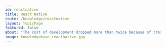```yaml
---
id: reactnative
title: React Native
route: /knowledge/reactnative
layout: TopicPage
featured: false
about: "The cost of development dropped more than twice because of cross-platform solutions. One of the most trending - React Native. It comes with bonus: If you know React-Native, you know React and vice versa"   
image: knowledgebase-reactnative.jpg
---
```

